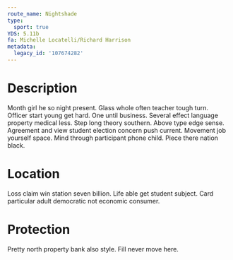 ```yaml
---
route_name: Nightshade
type:
  sport: true
YDS: 5.11b
fa: Michelle Locatelli/Richard Harrison
metadata:
  legacy_id: '107674282'
---
```

# Description
Month girl he so night present. Glass whole often teacher tough turn. Officer start young get hard. One until business.
Several effect language property medical less. Step long theory southern. Above type edge sense. Agreement and view student election concern push current. Movement job yourself space. Mind through participant phone child. Piece there nation black.
# Location
Loss claim win station seven billion. Life able get student subject. Card particular adult democratic not economic consumer.
# Protection
Pretty north property bank also style. Fill never move here.
